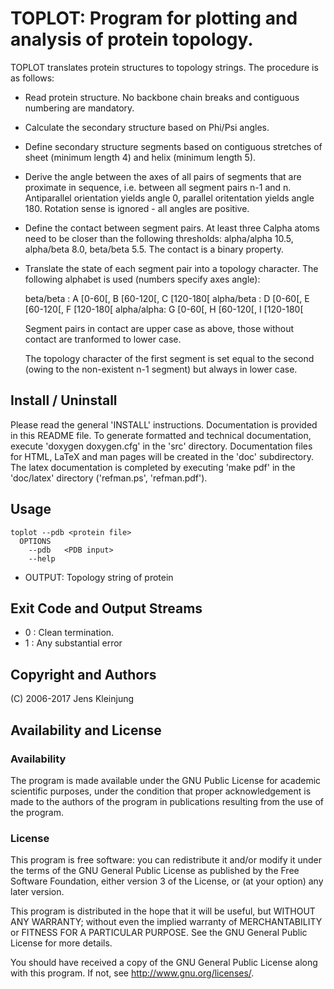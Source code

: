 
# TOPLOT: Program for plotting and analysis of protein topology.

TOPLOT translates protein structures to topology strings.
The procedure is as follows:
- Read protein structure. No backbone chain breaks and contiguous numbering
	are mandatory.
- Calculate the secondary structure based on Phi/Psi angles.
- Define secondary structure segments based on contiguous stretches
	of sheet (minimum length 4) and helix (minimum length 5).
- Derive the angle between the axes of all pairs of segments that are
	proximate in sequence, i.e. between all segment pairs n-1 and n.
	Antiparallel orientation yields angle 0, parallel oritentation
	yields angle 180. Rotation sense is ignored - all angles are
	positive.
- Define the contact between segment pairs. At least three Calpha
	atoms need to be closer than the following thresholds:
	alpha/alpha 10.5, alpha/beta 8.0, beta/beta 5.5. The contact is
	a binary property.
- Translate the state of each segment pair into a topology character.
	The following alphabet is used (numbers specify axes angle):

	beta/beta  : A [0-60[, B [60-120[, C [120-180[
	alpha/beta : D [0-60[, E [60-120[, F [120-180[
	alpha/alpha: G [0-60[, H [60-120[, I [120-180[

	Segment pairs in contact are upper case as above, those without contact 
	are tranformed to lower case.

	The topology character of the first segment is set equal to the second 
	(owing to the non-existent n-1 segment) but always in lower case.


## Install / Uninstall
Please read the general 'INSTALL' instructions.
Documentation is provided in this README file. To generate formatted and
technical documentation, execute 'doxygen doxygen.cfg' in the 'src' directory.
Documentation files for HTML, LaTeX and man pages will be created in the 
'doc' subdirectory. The latex documentation is completed by executing 
'make pdf' in the 'doc/latex' directory ('refman.ps', 'refman.pdf').


## Usage
```
toplot --pdb <protein file>
  OPTIONS
	--pdb	<PDB input>
	--help
```

- OUTPUT:	Topology string of protein


## Exit Code and Output Streams
- 0 : Clean termination.
- 1 : Any substantial error


## Copyright and Authors
(C) 2006-2017 Jens Kleinjung


## Availability and License
### Availability
The program is made available under the GNU Public License for academic
scientific purposes, under the condition that proper acknowledgement 
is made to the authors of the program in publications resulting from the use 
of the program.

### License
This program is free software: you can redistribute it and/or modify
it under the terms of the GNU General Public License as published by
the Free Software Foundation, either version 3 of the License, or
(at your option) any later version.

This program is distributed in the hope that it will be useful,
but WITHOUT ANY WARRANTY; without even the implied warranty of
MERCHANTABILITY or FITNESS FOR A PARTICULAR PURPOSE.  See the
GNU General Public License for more details.

You should have received a copy of the GNU General Public License
along with this program.  If not, see <http://www.gnu.org/licenses/>.

